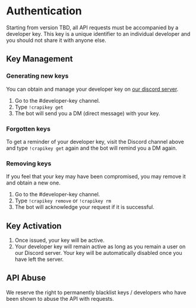 #  Authentication

Starting from version TBD, all API requests must be accompanied by a developer key. This key is a unique identifier to an individual developer and you should not share it with anyone else.

## Key Management

###  Generating new keys

You can obtain and manage your developer key on [our discord server](http://discord.me/cr_api).

1. Go to the #developer-key channel.
2. Type `!crapikey get`
3. The bot will send you a DM (direct message) with your key.

###  Forgotten keys

To get a reminder of your developer key, visit the Discord channel above and type `!crapikey get` again and the bot will remind you a DM again.

### Removing keys

If you feel that your key may have been compromised, you may remove it and obtain a new one.

1. Go to the #developer-key channel.
2. Type `!crapikey remove` or `!crapikey rm`
3. The bot will acknowledge your request if it is successful.

## Key Activation

1. Once issued, your key will be active.
2. Your developer key will remain active as long as you remain a user on our Discord server. Your key will be automatically disabled once you have left the server.

## API Abuse

We reserve the right to permanently blacklist keys / developers who have been shown to abuse the API with requests.
